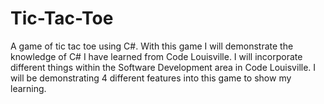 # Tic-Tac-Toe
A game of tic tac toe using C#.
With this game I will demonstrate the knowledge of C# I have learned from Code Louisville. I will incorporate different things within the Software Development area in Code Louisville. I will be demonstrating 4 different features into this game to show my learning. 
